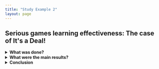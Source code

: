 ```yaml
---
title: "Study Example 2"
layout: page
---
```


## Serious games learning effectiveness: The case of It's a Deal!

<details>
    <summary><b>What was done?</b></summary>
    <p>Guillen-Nieto and Aleson-Carbornell (2012) examine some factors influencing the learning effectiveness of the serious game “It's a Deal!”. The game serves to teach intercultural business communication between Spaniards and Britons in business settings in which English is used as the lingua franca. Two main questions are addressed: First, it is examined whether the intercultural awareness, intercultural knowledge and intercultural communicative competence in business English improved after playing the game. Second, factors influencing the improvement or the failure of improvement are analyzed. The authors suppose that the immersive, all-embracing, and interactive learning environment of the game develops and enhances the users’ intercultural communicative competence.</p>
    <p> Aiming to improve intercultural business communication, the game is designed to serve a target group of students. Therefore, the participants of the study were 50 students of English Studies at the University of Alicante of the academy year 2010-2011. The study works with qualitative and quantitative data. It started with a pre-test questionnaire assessing with 24 items the previous knowledge of intercultural communication in business settings split in the three categories: intercultural awareness, knowledge, and communication competence. Afterwards, the students played the game and they were informally observed to collect information about their engagement, attention, involvement, enjoyment, difficulties, and the time needed to complete the video game. After one week, the students filled out the post-test questionnaire consisting of general feedback, experience evaluation and a post-knowledge test using the same items as in the pre-test questionnaire to assess the advance in intercultural communication.</p>
</details>


<details>
    <summary><b>What were the main results?</b></summary>
    <p> The collected data was analyzed qualitatively and quantitatively. There are three main findings of this study. </p>
    <p>1. The informal observations indicate that the students were enthusiastic, motivated, and fully involved in the game. This was shown by forgetting about the time, letting themselves go or bursting out laughing while playing the game. The biographical data shows that they have an intermediate level of English and the majority had never had any training in intercultural business communication. Therefore, they were a suitable group for playing this game. </p>
    <p> 2. The comparison of pre- and post-test questionnaires shows significant differences between the results on all three variables of interest with the most impressive effects on intercultural communicative competence. In summary, “It's a Deal” fulfilled its purpose to improve intercultural learning.</p>
    <p> 3. The analyses of factors influencing the improvement consisted of correlations between six variables making up the experiential test (instructional content, game dimensions, game cycle, debriefing, perceived educational value, transfer of learnt skills and intrinsic motivation) and each of the three variables of the knowledge test. However, the results were not significant. Looking at the mean scores for each of the variables from the experiential test, it reveals that these are quite high and very similar suggesting that the learning effectiveness in this game results from the balanced combination of the six dimensions.</p>
</details>


<details>
    <summary><b>Conclusion</b></summary>
    <p>To summarize, this study shows that “It's a Deal!” is an effective tool for teaching intercultural communication between Spaniards and Britons in business settings in which English is used as the lingua franca. The effectiveness results from a balanced use of several factors considered by the creation of this serious game. At this point it is important to highlight that “It’s a deal!” is not designed in a visually attractive way like other serious games are. The content is educational, and the objectives are clearly pedagogic. It is didactic and not nice to look at. Having this in mind, one can say that the immersive, all-embracing and interactive learning environment of the game may improve the competence of the students although it is not a “nice and attractive” environment to look at but a didactical one.</p>
</details>